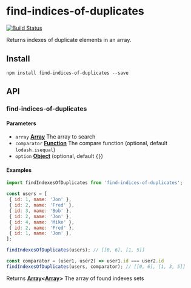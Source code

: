 # find-indices-of-duplicates

[![Build Status](https://travis-ci.com/safer-bwd/find-indices-of-duplicates.svg?branch=master)](https://travis-ci.com/safer-bwd/find-indices-of-duplicates)

Returns indexes of duplicate elements in an array.

## Install

    npm install find-indices-of-duplicates --save

## API

<!-- Generated by documentation.js. Update this documentation by updating the source code. -->

### find-indices-of-duplicates

#### Parameters

-   `array` **[Array](https://developer.mozilla.org/docs/Web/JavaScript/Reference/Global_Objects/Array)** The array to search
-   `comparator` **[Function](https://developer.mozilla.org/docs/Web/JavaScript/Reference/Statements/function)** The compare function (optional, default `lodash.isequal`)
-   `option` **[Object](https://developer.mozilla.org/docs/Web/JavaScript/Reference/Global_Objects/Object)**  (optional, default `{}`)

#### Examples

```javascript
import findIndexesOfDuplicates from 'find-indices-of-duplicates';

const users = [
 { id: 1, name: 'Jon' },
 { id: 2, name: 'Fred' },
 { id: 3, name: 'Bob' },
 { id: 2, name: 'Jon' },
 { id: 4, name: 'Mike' },
 { id: 2, name: 'Fred' },
 { id: 1, name: 'Jon' },
];

findIndexesOfDuplicates(users); // [[0, 6], [1, 5]]

const comparator = (user1, user2) => user1.id === user2.id
findIndexesOfDuplicates(users, comparator); // [[0, 6], [1, 3, 5]]
```

Returns **[Array](https://developer.mozilla.org/docs/Web/JavaScript/Reference/Global_Objects/Array)&lt;[Array](https://developer.mozilla.org/docs/Web/JavaScript/Reference/Global_Objects/Array)>** The array of found indexes sets
